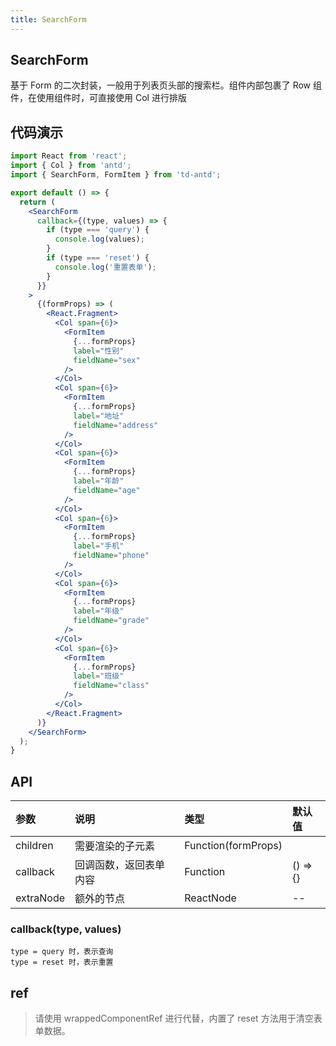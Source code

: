 ```yaml
---
title: SearchForm
---
```


## SearchForm

基于 Form 的二次封装，一般用于列表页头部的搜索栏。组件内部包裹了 Row 组件，在使用组件时，可直接使用 Col 进行排版

## 代码演示

```jsx
import React from 'react';
import { Col } from 'antd';
import { SearchForm, FormItem } from 'td-antd';

export default () => {
  return (
    <SearchForm
      callback={(type, values) => {
        if (type === 'query') {
          console.log(values);
        }
        if (type === 'reset') {
          console.log('重置表单');
        }
      }}
    >
      {(formProps) => (
        <React.Fragment>
          <Col span={6}>
            <FormItem
              {...formProps}
              label="性别"
              fieldName="sex"
            />
          </Col>
          <Col span={6}>
            <FormItem
              {...formProps}
              label="地址"
              fieldName="address"
            />
          </Col>
          <Col span={6}>
            <FormItem
              {...formProps}
              label="年龄"
              fieldName="age"
            />
          </Col>
          <Col span={6}>
            <FormItem
              {...formProps}
              label="手机"
              fieldName="phone"
            />
          </Col>
          <Col span={6}>
            <FormItem
              {...formProps}
              label="年级"
              fieldName="grade"
            />
          </Col>
          <Col span={6}>
            <FormItem
              {...formProps}
              label="班级"
              fieldName="class"
            />
          </Col>
        </React.Fragment>
      )}
    </SearchForm>
  );
}
```

## API

|参数|说明|类型|默认值|
|:--|:--|:--|:--|
|children|需要渲染的子元素|Function(formProps)||
|callback|回调函数，返回表单内容|Function|() => {}|
|extraNode|额外的节点|ReactNode|--|

### callback(type, values)

```
type = query 时，表示查询
type = reset 时，表示重置
```

## ref

> 请使用 wrappedComponentRef 进行代替，内置了 reset 方法用于清空表单数据。
